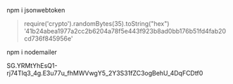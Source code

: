 

npm i jsonwebtoken

> require('crypto').randomBytes(35).toString("hex")
'41b24abea1977a2cc2b6204a78f5e443f923b8ad0bb176b51fd4fab20cd736f845956e'

npm i nodemailer

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